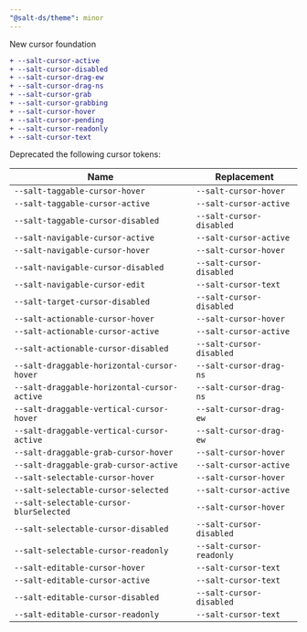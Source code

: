 ```yaml
---
"@salt-ds/theme": minor
---
```


New cursor foundation

```diff
+ --salt-cursor-active
+ --salt-cursor-disabled
+ --salt-cursor-drag-ew
+ --salt-cursor-drag-ns
+ --salt-cursor-grab
+ --salt-cursor-grabbing
+ --salt-cursor-hover
+ --salt-cursor-pending
+ --salt-cursor-readonly
+ --salt-cursor-text
```

Deprecated the following cursor tokens:

| Name                                        | Replacement              |
| ------------------------------------------- | ------------------------ |
| `--salt-taggable-cursor-hover`              | `--salt-cursor-hover`    |
| `--salt-taggable-cursor-active`             | `--salt-cursor-active`   |
| `--salt-taggable-cursor-disabled`           | `--salt-cursor-disabled` |
| `--salt-navigable-cursor-active`            | `--salt-cursor-active`   |
| `--salt-navigable-cursor-hover`             | `--salt-cursor-hover`    |
| `--salt-navigable-cursor-disabled`          | `--salt-cursor-disabled` |
| `--salt-navigable-cursor-edit`              | `--salt-cursor-text`     |
| `--salt-target-cursor-disabled`             | `--salt-cursor-disabled` |
| `--salt-actionable-cursor-hover`            | `--salt-cursor-hover`    |
| `--salt-actionable-cursor-active`           | `--salt-cursor-active`   |
| `--salt-actionable-cursor-disabled`         | `--salt-cursor-disabled` |
| `--salt-draggable-horizontal-cursor-hover`  | `--salt-cursor-drag-ns`  |
| `--salt-draggable-horizontal-cursor-active` | `--salt-cursor-drag-ns`  |
| `--salt-draggable-vertical-cursor-hover`    | `--salt-cursor-drag-ew`  |
| `--salt-draggable-vertical-cursor-active`   | `--salt-cursor-drag-ew`  |
| `--salt-draggable-grab-cursor-hover`        | `--salt-cursor-hover`    |
| `--salt-draggable-grab-cursor-active`       | `--salt-cursor-active`   |
| `--salt-selectable-cursor-hover`            | `--salt-cursor-hover`    |
| `--salt-selectable-cursor-selected`         | `--salt-cursor-active`   |
| `--salt-selectable-cursor-blurSelected`     | `--salt-cursor-hover`    |
| `--salt-selectable-cursor-disabled`         | `--salt-cursor-disabled` |
| `--salt-selectable-cursor-readonly`         | `--salt-cursor-readonly` |
| `--salt-editable-cursor-hover`              | `--salt-cursor-text`     |
| `--salt-editable-cursor-active`             | `--salt-cursor-text`     |
| `--salt-editable-cursor-disabled`           | `--salt-cursor-disabled` |
| `--salt-editable-cursor-readonly`           | `--salt-cursor-text`     |
